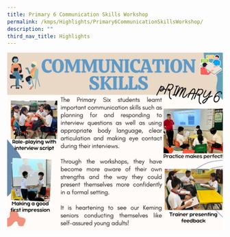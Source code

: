 ```yaml
---
title: Primary 6 Communication Skills Workshop
permalink: /kmps/Highlights/Primary6CommunicationSkillsWorkshop/
description: ""
third_nav_title: Highlights
---
```

![](/images/P6%20Comms%20Skills.jpg)